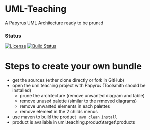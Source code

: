 # UML-Teaching
A Papyrus UML Architecture ready to be pruned

### Status ###

[![License](https://img.shields.io/badge/license-EPL2-blue.svg)](https://www.eclipse.org/org/documents/epl-2.0/EPL-2.0.html)
[![Build Status](https://travis-ci.org/bmaggi/UML-Teaching.svg?branch=master)](https://travis-ci.org/bmaggi/UML-Teaching)


# Steps to create your own bundle
 - get the sources (either clone directly or fork in GitHub)
 - open the uml.teaching project with Papyrus (Toolsmith should be installed)
    - prune the architecture (remove unwanted diagram and table)
    - remove unused palette  (similar to the removed diagrams)
    - remove unwanted elements in each palettes
    - remove element in the 2 childs menus
 - use maven to build the product ``` mvn clean install``` 
 - product is available in uml.teaching.product\target\products
